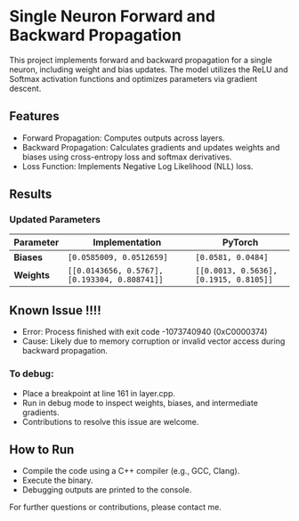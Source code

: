 # Single Neuron Forward and Backward Propagation
This project implements forward and backward propagation for a single neuron, including weight and bias updates. The model utilizes the ReLU and Softmax activation functions and optimizes parameters via gradient descent.

## Features
- Forward Propagation: Computes outputs across layers.
- Backward Propagation: Calculates gradients and updates weights and biases using cross-entropy loss and softmax derivatives.
- Loss Function: Implements Negative Log Likelihood (NLL) loss.
## Results
### Updated Parameters 


| Parameter      | Implementation                           | PyTorch                           |
|----------------|------------------------------------------|------------------------------------|
| **Biases**     | `[0.0585009, 0.0512659]`                | `[0.0581, 0.0484]`                |
| **Weights**    | `[[0.0143656, 0.5767], [0.193304, 0.808741]]` | `[[0.0013, 0.5636], [0.1915, 0.8105]]` |


## Known Issue !!!!
- Error: Process finished with exit code -1073740940 (0xC0000374)
- Cause: Likely due to memory corruption or invalid vector access during backward propagation.

### To debug:

- Place a breakpoint at line 161 in layer.cpp.
- Run in debug mode to inspect weights, biases, and intermediate gradients.
- Contributions to resolve this issue are welcome.

## How to Run
- Compile the code using a C++ compiler (e.g., GCC, Clang).
- Execute the binary.
- Debugging outputs are printed to the console.


For further questions or contributions, please contact me.
